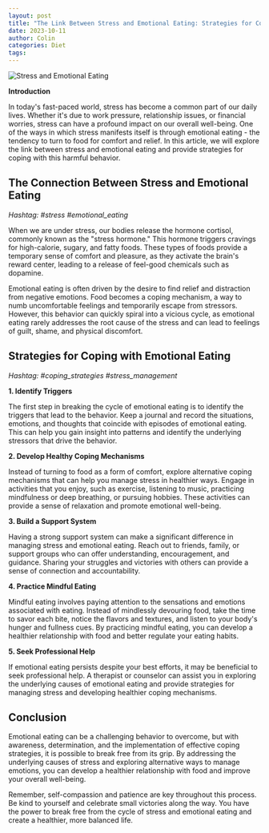 ```yaml
---
layout: post
title: "The Link Between Stress and Emotional Eating: Strategies for Coping"
date: 2023-10-11
author: Colin
categories: Diet
tags: 
---
```


![Stress and Emotional Eating](https://source.unsplash.com/1600x900/?stress)

**Introduction**

In today's fast-paced world, stress has become a common part of our daily lives. Whether it's due to work pressure, relationship issues, or financial worries, stress can have a profound impact on our overall well-being. One of the ways in which stress manifests itself is through emotional eating - the tendency to turn to food for comfort and relief. In this article, we will explore the link between stress and emotional eating and provide strategies for coping with this harmful behavior.

## The Connection Between Stress and Emotional Eating

*Hashtag: #stress #emotional_eating*

When we are under stress, our bodies release the hormone cortisol, commonly known as the "stress hormone." This hormone triggers cravings for high-calorie, sugary, and fatty foods. These types of foods provide a temporary sense of comfort and pleasure, as they activate the brain's reward center, leading to a release of feel-good chemicals such as dopamine.

Emotional eating is often driven by the desire to find relief and distraction from negative emotions. Food becomes a coping mechanism, a way to numb uncomfortable feelings and temporarily escape from stressors. However, this behavior can quickly spiral into a vicious cycle, as emotional eating rarely addresses the root cause of the stress and can lead to feelings of guilt, shame, and physical discomfort.

## Strategies for Coping with Emotional Eating

*Hashtag: #coping_strategies #stress_management*

**1. Identify Triggers**

The first step in breaking the cycle of emotional eating is to identify the triggers that lead to the behavior. Keep a journal and record the situations, emotions, and thoughts that coincide with episodes of emotional eating. This can help you gain insight into patterns and identify the underlying stressors that drive the behavior.

**2. Develop Healthy Coping Mechanisms**

Instead of turning to food as a form of comfort, explore alternative coping mechanisms that can help you manage stress in healthier ways. Engage in activities that you enjoy, such as exercise, listening to music, practicing mindfulness or deep breathing, or pursuing hobbies. These activities can provide a sense of relaxation and promote emotional well-being.

**3. Build a Support System**

Having a strong support system can make a significant difference in managing stress and emotional eating. Reach out to friends, family, or support groups who can offer understanding, encouragement, and guidance. Sharing your struggles and victories with others can provide a sense of connection and accountability.

**4. Practice Mindful Eating**

Mindful eating involves paying attention to the sensations and emotions associated with eating. Instead of mindlessly devouring food, take the time to savor each bite, notice the flavors and textures, and listen to your body's hunger and fullness cues. By practicing mindful eating, you can develop a healthier relationship with food and better regulate your eating habits.

**5. Seek Professional Help**

If emotional eating persists despite your best efforts, it may be beneficial to seek professional help. A therapist or counselor can assist you in exploring the underlying causes of emotional eating and provide strategies for managing stress and developing healthier coping mechanisms.

## Conclusion

Emotional eating can be a challenging behavior to overcome, but with awareness, determination, and the implementation of effective coping strategies, it is possible to break free from its grip. By addressing the underlying causes of stress and exploring alternative ways to manage emotions, you can develop a healthier relationship with food and improve your overall well-being.

Remember, self-compassion and patience are key throughout this process. Be kind to yourself and celebrate small victories along the way. You have the power to break free from the cycle of stress and emotional eating and create a healthier, more balanced life.